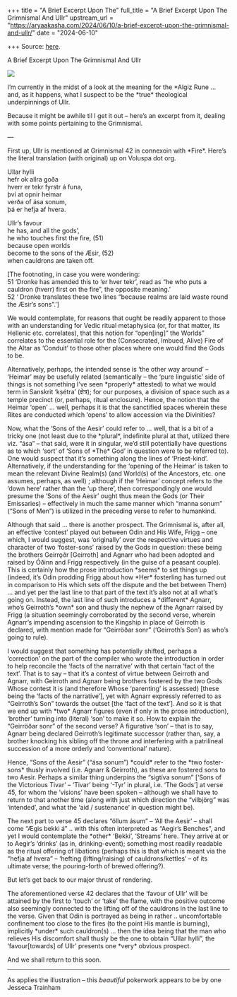 +++
title = "A Brief Excerpt Upon The"
full_title = "A Brief Excerpt Upon The Grimnismal And Ullr"
upstream_url = "https://aryaakasha.com/2024/06/10/a-brief-excerpt-upon-the-grimnismal-and-ullr/"
date = "2024-06-10"

+++
Source: [here](https://aryaakasha.com/2024/06/10/a-brief-excerpt-upon-the-grimnismal-and-ullr/).

A Brief Excerpt Upon The Grimnismal And Ullr

![](https://aryaakasha.com/wp-content/uploads/2024/06/36529953_10160585140175574_1617009608751054848_n.jpg?w=640)

I’m currently in the midst of a look at the meaning for the \*Algiz Rune … and, as it happens, what I suspect to be the \*true\* theological underpinnings of Ullr.  
  
Because it might be awhile til I get it out – here’s an excerpt from it, dealing with some points pertaining to the Grimnismal.  
  
—  
  
First up, Ullr is mentioned at Grimnismal 42 in connexoin with \*Fire\*. Here’s the literal translation (with original) up on Voluspa dot org.  
  
Ullar hylli  
hefr ok allra goða  
hverr er tekr fyrstr á funa,  
því at opnir heimar  
verða of ása sonum,  
þá er hefja af hvera.  
  
Ullr’s favour  
he has, and all the gods’,  
he who touches first the fire, (51)  
because open worlds  
become to the sons of the Æsir, (52)  
when cauldrons are taken off.  
  
\[The footnoting, in case you were wondering:  
51 ‘Dronke has amended this to ‘er hver tekr’, read as “he who puts a cauldron (hverr) first on the fire”, the opposite meaning.’  
52 ‘ Dronke translates these two lines “because realms are laid waste round the Æsir’s sons”.’\]  
  
We would contemplate, for reasons that ought be readily apparent to those with an understanding for Vedic ritual metaphysica (or, for that matter, its Hellenic etc. correlates), that this notion for “open\[ing\]” the Worlds” correlates to the essential role for the (Consecrated, Imbued, Alive) Fire of the Altar as ‘Conduit’ to those other places where one would find the Gods to be.  
  
Alternatively, perhaps, the intended sense is ‘the other way around’ – ‘Heimar’ may be usefully related (semantically – the ‘pure linguistic’ side of things is not something I’ve seen \*properly\* attested) to what we would term in Sanskrit ‘kṣétra’ (क्षेत्र); for our purposes, a division of space such as a temple precinct (or, perhaps, ritual enclosure). Hence, the notion that the Heimar ‘open’ … well, perhaps it is that the sanctified spaces wherein these Rites are conducted which ‘opens’ to allow accession via the Divinities?  
  
Now, what the ‘Sons of the Aesir’ could refer to … well, that is a bit of a tricky one (not least due to the \*plural\*, indefinite plural at that, utilized there viz. “ása” – that said, were it in singular, we’d still potentially have questions as to which ‘sort’ of ‘Sons of \*The\* God’ in question were to be referred to). One would suspect that it’s something along the lines of ‘Priest-kind’. Alternatively, if the understanding for the ‘opening of the Heimar’ is taken to mean the relevant Divine Realm(s) (and World(s) of the Ancestors, etc. one assumes, perhaps, as well) ; although if the ‘Heimar’ concept refers to the ‘down here’ rather than the ‘up there’, then correspondingly one would presume the ‘Sons of the Aesir’ ought thus mean the Gods (or Their Emissaries) – effectively in much the same manner which “manna sonum” (“Sons of Men”) is utilized in the preceding verse to refer to humankind.  
  
Although that said … there is another prospect. The Grimnismal is, after all, an effective ‘contest’ played out between Odin and His Wife, Frigg – one which, I would suggest, was ‘originally’ over the respective virtues and character of two ‘foster-sons’ raised by the Gods in question: these being the brothers Geirrǫðr \[Geirroth\] and Agnarr who had been adopted and raised by Óðinn and Frigg respectively (in the guise of a peasant couple). This is certainly how the prose introduction \*seems\* to set things up (indeed, it’s Odin prodding Frigg about how \*Her\* fosterling has turned out in comparison to His which sets off the dispute and the bet between Them) … and yet per the last line to that part of the text it’s also not at all what’s going on. Instead, the last line of such introduces a \*different\* Agnarr, who’s Geirroth’s \*own\* son and thusly the nephew of the Agnarr raised by Frigg (a situation seemingly corroborated by the second verse, wherein Agnarr’s impending ascension to the Kingship in place of Geirroth is declared, with mention made for “Geirröðar sonr” (‘Geirroth’s Son’) as who’s going to rule).  
  
I would suggest that something has potentially shifted, perhaps a ‘correction’ on the part of the compiler who wrote the introduction in order to help reconcile the ‘facts of the narrative’ with that certain ‘fact of the text’. That is to say – that it’s a contest of virtue between Geirroth and Agnarr, with Geirroth and Agnarr being brothers fostered by the two Gods Whose contest it is (and therefore Whose ‘parenting’ is assessed) \[these being the ‘facts of the narrative’\], yet with Agnarr expressly referred to as “Geirroth’s Son” towards the outset \[the ‘fact of the text’\]. And so it is that we end up with \*two\* Agnarr figures (even if only in the prose introduction), ‘brother’ turning into (literal) ‘son’ to make it so. How to explain the “Geirröðar sonr” of the second verse? A figurative ‘son’ – that is to say, Agnarr being declared Geirroth’s legitimate successor (rather than, say, a brother knocking his sibling off the throne and interfering with a patrilineal succession of a more orderly and ‘conventional’ nature).  
  
Hence, “Sons of the Aesir” (“ása sonum”) \*could\* refer to the \*two foster-sons\* thusly involved (i.e. Agnarr & Geirroth), as these are fostered sons to two Aesir. Perhaps a similar thing underpins the “sigtíva sonum” \[‘Sons of the Victorious Tivar’ – ‘Tivar’ being ‘-Tyr’ in plural, i.e. ‘The Gods’\] at verse 45, for whom the ‘visions’ have been spoken – although we shall have to return to that another time (along with just which direction the “vilbjörg” was ‘intended’, and what the ‘aid / sustenance’ in question might be).  
  
The next part to verse 45 declares “öllum ásum” – ‘All the Aesir’ – shall come “Ægis bekki á” .. with this often interpreted as “Aegir’s Benches”, and yet I would contemplate the \*other\* ‘Bekki’, ‘Streams’ here. They arrive at or to Aegir’s ‘drinks’ (as in, drinking-event); something most readily readable as the ritual offering of libations (perhaps this is that which is meant via the “hefja af hvera” – ‘hefting (lifting/raising) of cauldrons/kettles’ – of its ultimate verse; the pouring-forth of brewed offering?).  
  
But let’s get back to our major thrust of rendering.  
  
The aforementioned verse 42 declares that the ‘favour of Ullr’ will be attained by the first to ‘touch’ or ‘take’ the flame, with the positive outcome also seemingly connected to the lifting off of the cauldrons in the last line to the verse. Given that Odin is portrayed as being in rather .. uncomfortable confinement too close to the fires (to the point His mantle is burning), implicitly \*under\* such cauldron(s) … then the idea being that the man who relieves His discomfort shall thusly be the one to obtain “Ullar hylli”, the ‘favour\[towards\] of Ullr’ presents one \*very\* obvious prospect.  
  
And we shall return to this soon.

------------------------------------------------------------------------

As applies the illustration – this *beautiful* pokerwork appears to be by one Jesseca Trainham

